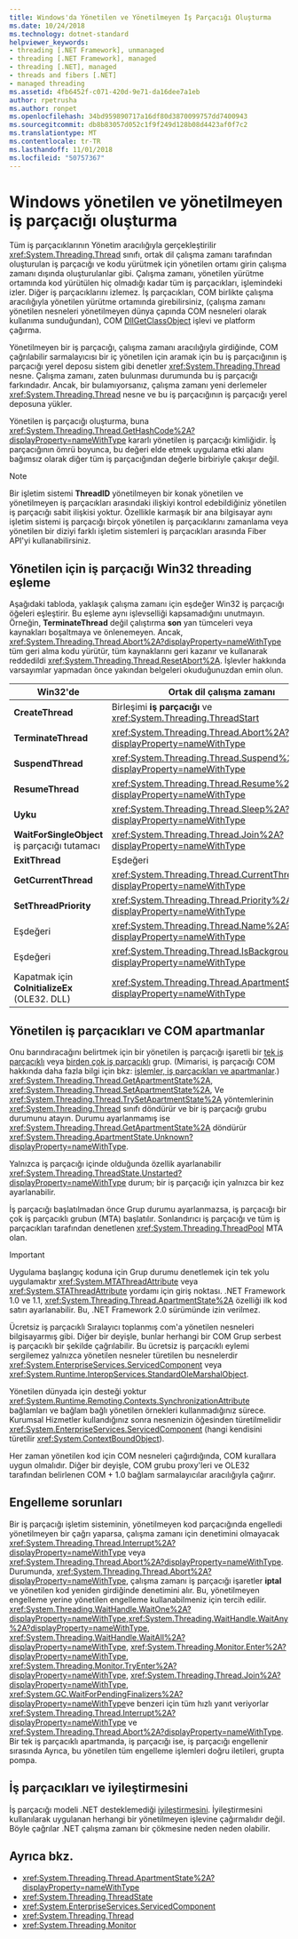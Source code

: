 ```yaml
---
title: Windows'da Yönetilen ve Yönetilmeyen İş Parçacığı Oluşturma
ms.date: 10/24/2018
ms.technology: dotnet-standard
helpviewer_keywords:
- threading [.NET Framework], unmanaged
- threading [.NET Framework], managed
- threading [.NET], managed
- threads and fibers [.NET]
- managed threading
ms.assetid: 4fb6452f-c071-420d-9e71-da16dee7a1eb
author: rpetrusha
ms.author: ronpet
ms.openlocfilehash: 34bd959890717a16df80d3870099757dd7400943
ms.sourcegitcommit: db8b83057d052c1f9f249d128b08d4423af0f7c2
ms.translationtype: MT
ms.contentlocale: tr-TR
ms.lasthandoff: 11/01/2018
ms.locfileid: "50757367"
---
```

# <a name="managed-and-unmanaged-threading-in-windows"></a>Windows yönetilen ve yönetilmeyen iş parçacığı oluşturma

Tüm iş parçacıklarının Yönetim aracılığıyla gerçekleştirilir <xref:System.Threading.Thread> sınıfı, ortak dil çalışma zamanı tarafından oluşturulan iş parçacığı ve kodu yürütmek için yönetilen ortamı girin çalışma zamanı dışında oluşturulanlar gibi. Çalışma zamanı, yönetilen yürütme ortamında kod yürütülen hiç olmadığı kadar tüm iş parçacıkları, işlemindeki izler. Diğer iş parçacıklarını izlemez. İş parçacıkları, COM birlikte çalışma aracılığıyla yönetilen yürütme ortamında girebilirsiniz, (çalışma zamanı yönetilen nesneleri yönetilmeyen dünya çapında COM nesneleri olarak kullanıma sunduğundan), COM [DllGetClassObject](/windows/desktop/api/combaseapi/nf-combaseapi-dllgetclassobject) işlevi ve platform çağırma.  
  
 Yönetilmeyen bir iş parçacığı, çalışma zamanı aracılığıyla girdiğinde, COM çağrılabilir sarmalayıcısı bir iç yönetilen için aramak için bu iş parçacığının iş parçacığı yerel deposu sistem gibi denetler <xref:System.Threading.Thread> nesne. Çalışma zamanı, zaten bulunması durumunda bu iş parçacığı farkındadır. Ancak, bir bulamıyorsanız, çalışma zamanı yeni derlemeler <xref:System.Threading.Thread> nesne ve bu iş parçacığının iş parçacığı yerel deposuna yükler.  
  
 Yönetilen iş parçacığı oluşturma, buna <xref:System.Threading.Thread.GetHashCode%2A?displayProperty=nameWithType> kararlı yönetilen iş parçacığı kimliğidir. İş parçacığının ömrü boyunca, bu değeri elde etmek uygulama etki alanı bağımsız olarak diğer tüm iş parçacığından değerle birbiriyle çakışır değil.  
  
> [!NOTE]
>  Bir işletim sistemi **ThreadID** yönetilmeyen bir konak yönetilen ve yönetilmeyen iş parçacıkları arasındaki ilişkiyi kontrol edebildiğiniz yönetilen iş parçacığı sabit ilişkisi yoktur. Özellikle karmaşık bir ana bilgisayar aynı işletim sistemi iş parçacığı birçok yönetilen iş parçacıklarını zamanlama veya yönetilen bir diziyi farklı işletim sistemleri iş parçacıkları arasında Fiber API'yi kullanabilirsiniz.  
  
## <a name="mapping-from-win32-threading-to-managed-threading"></a>Yönetilen için iş parçacığı Win32 threading eşleme

 Aşağıdaki tabloda, yaklaşık çalışma zamanı için eşdeğer Win32 iş parçacığı öğeleri eşleştirir. Bu eşleme aynı işlevselliği kapsamadığını unutmayın. Örneğin, **TerminateThread** değil çalıştırma **son** yan tümceleri veya kaynakları boşaltmaya ve önlenemeyen. Ancak, <xref:System.Threading.Thread.Abort%2A?displayProperty=nameWithType> tüm geri alma kodu yürütür, tüm kaynaklarını geri kazanır ve kullanarak reddedildi <xref:System.Threading.Thread.ResetAbort%2A>. İşlevler hakkında varsayımlar yapmadan önce yakından belgeleri okuduğunuzdan emin olun.  
  
|Win32'de|Ortak dil çalışma zamanı|  
|--------------|------------------------------------|  
|**CreateThread**|Birleşimi **iş parçacığı** ve <xref:System.Threading.ThreadStart>|  
|**TerminateThread**|<xref:System.Threading.Thread.Abort%2A?displayProperty=nameWithType>|  
|**SuspendThread**|<xref:System.Threading.Thread.Suspend%2A?displayProperty=nameWithType>|  
|**ResumeThread**|<xref:System.Threading.Thread.Resume%2A?displayProperty=nameWithType>|  
|**Uyku**|<xref:System.Threading.Thread.Sleep%2A?displayProperty=nameWithType>|  
|**WaitForSingleObject** iş parçacığı tutamacı|<xref:System.Threading.Thread.Join%2A?displayProperty=nameWithType>|  
|**ExitThread**|Eşdeğeri|  
|**GetCurrentThread**|<xref:System.Threading.Thread.CurrentThread%2A?displayProperty=nameWithType>|  
|**SetThreadPriority**|<xref:System.Threading.Thread.Priority%2A?displayProperty=nameWithType>|  
|Eşdeğeri|<xref:System.Threading.Thread.Name%2A?displayProperty=nameWithType>|  
|Eşdeğeri|<xref:System.Threading.Thread.IsBackground%2A?displayProperty=nameWithType>|  
|Kapatmak için **CoInitializeEx** (OLE32. DLL)|<xref:System.Threading.Thread.ApartmentState%2A?displayProperty=nameWithType>|  
  
## <a name="managed-threads-and-com-apartments"></a>Yönetilen iş parçacıkları ve COM apartmanlar

Onu barındıracağını belirtmek için bir yönetilen iş parçacığı işaretli bir [tek iş parçacıklı](/windows/desktop/com/single-threaded-apartments) veya [birden çok iş parçacıklı](/windows/desktop/com/multithreaded-apartments) grup. (Mimarisi, iş parçacığı COM hakkında daha fazla bilgi için bkz: [işlemler, iş parçacıkları ve apartmanlar](/windows/desktop/com/processes--threads--and-apartments).) <xref:System.Threading.Thread.GetApartmentState%2A>, <xref:System.Threading.Thread.SetApartmentState%2A>, Ve <xref:System.Threading.Thread.TrySetApartmentState%2A> yöntemlerinin <xref:System.Threading.Thread> sınıfı döndürür ve bir iş parçacığı grubu durumunu atayın. Durumu ayarlanmamış ise <xref:System.Threading.Thread.GetApartmentState%2A> döndürür <xref:System.Threading.ApartmentState.Unknown?displayProperty=nameWithType>.  
  
 Yalnızca iş parçacığı içinde olduğunda özellik ayarlanabilir <xref:System.Threading.ThreadState.Unstarted?displayProperty=nameWithType> durum; bir iş parçacığı için yalnızca bir kez ayarlanabilir.  
  
 İş parçacığı başlatılmadan önce Grup durumu ayarlanmazsa, iş parçacığı bir çok iş parçacıklı grubun (MTA) başlatılır. Sonlandırıcı iş parçacığı ve tüm iş parçacıkları tarafından denetlenen <xref:System.Threading.ThreadPool> MTA olan.  
  
> [!IMPORTANT]
>  Uygulama başlangıç koduna için Grup durumu denetlemek için tek yolu uygulamaktır <xref:System.MTAThreadAttribute> veya <xref:System.STAThreadAttribute> yordamı için giriş noktası. .NET Framework 1.0 ve 1.1, <xref:System.Threading.Thread.ApartmentState%2A> özelliği ilk kod satırı ayarlanabilir. Bu, .NET Framework 2.0 sürümünde izin verilmez.  
  
 Ücretsiz iş parçacıklı Sıralayıcı toplanmış com'a yönetilen nesneleri bilgisayarmış gibi. Diğer bir deyişle, bunlar herhangi bir COM Grup serbest iş parçacıklı bir şekilde çağrılabilir. Bu ücretsiz iş parçacıklı eylemi sergilemez yalnızca yönetilen nesneler türetilen bu nesnelerdir <xref:System.EnterpriseServices.ServicedComponent> veya <xref:System.Runtime.InteropServices.StandardOleMarshalObject>.  
  
 Yönetilen dünyada için desteği yoktur <xref:System.Runtime.Remoting.Contexts.SynchronizationAttribute> bağlamları ve bağlam bağlı yönetilen örnekleri kullanmadığınız sürece. Kurumsal Hizmetler kullandığınız sonra nesnenizin öğesinden türetilmelidir <xref:System.EnterpriseServices.ServicedComponent> (hangi kendisini türetilir <xref:System.ContextBoundObject>).  
  
 Her zaman yönetilen kod için COM nesneleri çağırdığında, COM kurallara uygun olmalıdır. Diğer bir deyişle, COM grubu proxy'leri ve OLE32 tarafından belirlenen COM + 1.0 bağlam sarmalayıcılar aracılığıyla çağırır.  
  
## <a name="blocking-issues"></a>Engelleme sorunları  

Bir iş parçacığı işletim sisteminin, yönetilmeyen kod parçacığında engelledi yönetilmeyen bir çağrı yaparsa, çalışma zamanı için denetimini olmayacak <xref:System.Threading.Thread.Interrupt%2A?displayProperty=nameWithType> veya <xref:System.Threading.Thread.Abort%2A?displayProperty=nameWithType>. Durumunda, <xref:System.Threading.Thread.Abort%2A?displayProperty=nameWithType>, çalışma zamanı iş parçacığı işaretler **iptal** ve yönetilen kod yeniden girdiğinde denetimini alır. Bu, yönetilmeyen engelleme yerine yönetilen engelleme kullanabilmeniz için tercih edilir. <xref:System.Threading.WaitHandle.WaitOne%2A?displayProperty=nameWithType>,<xref:System.Threading.WaitHandle.WaitAny%2A?displayProperty=nameWithType>, <xref:System.Threading.WaitHandle.WaitAll%2A?displayProperty=nameWithType>, <xref:System.Threading.Monitor.Enter%2A?displayProperty=nameWithType>, <xref:System.Threading.Monitor.TryEnter%2A?displayProperty=nameWithType>, <xref:System.Threading.Thread.Join%2A?displayProperty=nameWithType>, <xref:System.GC.WaitForPendingFinalizers%2A?displayProperty=nameWithType>ve benzeri için tüm hızlı yanıt veriyorlar <xref:System.Threading.Thread.Interrupt%2A?displayProperty=nameWithType> ve <xref:System.Threading.Thread.Abort%2A?displayProperty=nameWithType>. Bir tek iş parçacıklı apartmanda, iş parçacığı ise, iş parçacığı engellenir sırasında Ayrıca, bu yönetilen tüm engelleme işlemleri doğru iletileri, grupta pompa.  

## <a name="threads-and-fibers"></a>İş parçacıkları ve iyileştirmesini

İş parçacığı modeli .NET desteklemediği [iyileştirmesini](/windows/desktop/procthread/fibers). İyileştirmesini kullanılarak uygulanan herhangi bir yönetilmeyen işlevine çağırmalıdır değil. Böyle çağrılar .NET çalışma zamanı bir çökmesine neden neden olabilir.

## <a name="see-also"></a>Ayrıca bkz.

- <xref:System.Threading.Thread.ApartmentState%2A?displayProperty=nameWithType>  
- <xref:System.Threading.ThreadState>  
- <xref:System.EnterpriseServices.ServicedComponent>  
- <xref:System.Threading.Thread>  
- <xref:System.Threading.Monitor>

